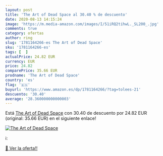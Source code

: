 ```yaml
---
layout: post
title: 'The Art of Dead Space al 30.40 % de descuento'
date: 2020-08-13 14:15:24
image: 'https://m.media-amazon.com/images/I/51iRQ2tihwL._SL200_.jpg'
comments: true
category: ofertas
author: ring
slug: '1781164266-es The Art of Dead Space'
sku: '1781164266-es'
tags: [  ]
actualPrice: 24.82 EUR
currency: EUR
price: 24.82
comparePrice: 35.66 EUR
prodname: 'The Art of Dead Space'
country: 'es'
flag: '🇪🇸'
buyurl: 'https://www.amazon.es/dp/1781164266/?tag=tolees-21'
descuento: '30.40'
average: '28.360000000000003'
---
```


Está [The Art of Dead Space](https://www.amazon.es/dp/1781164266/?tag=tolees-21) con 30.40 de descuento por 24.82 EUR (original: 35.66 EUR) en el siguiente enlace!

[![The Art of Dead Space](https://m.media-amazon.com/images/I/51iRQ2tihwL._SL200_.jpg)](https://www.amazon.es/dp/1781164266/?tag=tolees-21)

ℹ️:


[🛒 Ver la oferta!!](https://www.amazon.es/dp/1781164266/?tag=tolees-21)
